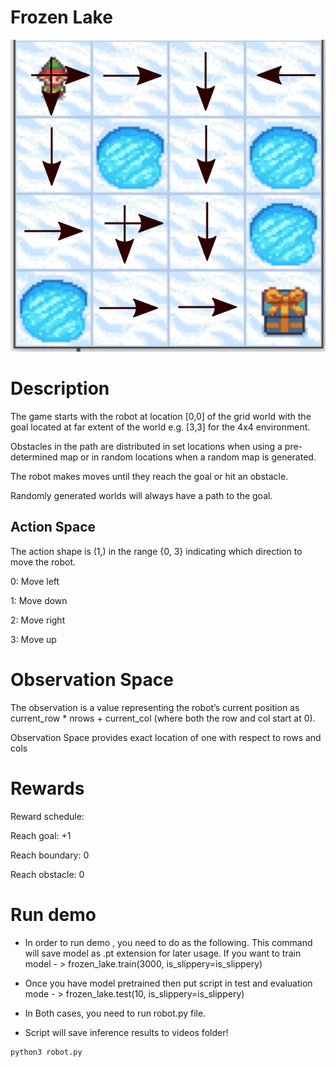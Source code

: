 # Frozen Lake
![Frozen Lake](demo.png)

# Description

The game starts with the robot at location [0,0] of the grid world with the goal located at far extent of the world e.g. [3,3] for the 4x4 environment.

Obstacles in the path are distributed in set locations when using a pre-determined map or in random locations when a random map is generated.

The robot makes moves until they reach the goal or hit an obstacle.

Randomly generated worlds will always have a path to the goal.


## Action Space

The action shape is (1,) in the range {0, 3} indicating which direction to move the robot.

0: Move left

1: Move down

2: Move right

3: Move up

# Observation Space

The observation is a value representing the robot’s current position as current_row * nrows + current_col (where both the row and col start at 0).

Observation Space provides exact location of one with respect to rows and cols


# Rewards
Reward schedule:

Reach goal: +1

Reach boundary: 0

Reach obstacle: 0

# Run demo
- In order to run demo , you need to do  as the following. This command will save model as .pt extension for later usage. If you want to train model - > frozen_lake.train(3000, is_slippery=is_slippery)
- Once you have model pretrained then put script in test and evaluation mode - >  frozen_lake.test(10, is_slippery=is_slippery)

- In Both cases, you need to run robot.py file. 

- Script will save inference results to videos folder!
```shell
python3 robot.py
```



